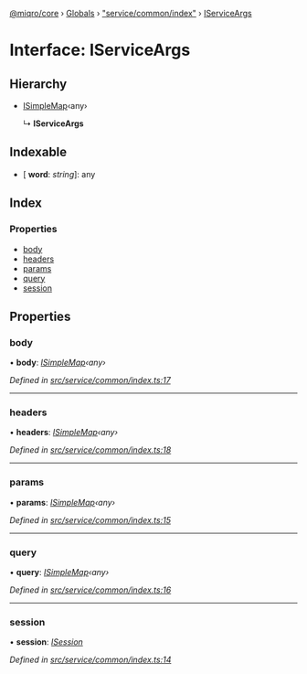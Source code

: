 [@miqro/core](../README.md) › [Globals](../globals.md) › ["service/common/index"](../modules/_service_common_index_.md) › [IServiceArgs](_service_common_index_.iserviceargs.md)

# Interface: IServiceArgs

## Hierarchy

* [ISimpleMap](_index_.isimplemap.md)‹any›

  ↳ **IServiceArgs**

## Indexable

* \[ **word**: *string*\]: any

## Index

### Properties

* [body](_service_common_index_.iserviceargs.md#body)
* [headers](_service_common_index_.iserviceargs.md#headers)
* [params](_service_common_index_.iserviceargs.md#params)
* [query](_service_common_index_.iserviceargs.md#query)
* [session](_service_common_index_.iserviceargs.md#session)

## Properties

###  body

• **body**: *[ISimpleMap](_index_.isimplemap.md)‹any›*

*Defined in [src/service/common/index.ts:17](https://github.com/claukers/miqro-core/blob/05bc2b3/src/service/common/index.ts#L17)*

___

###  headers

• **headers**: *[ISimpleMap](_index_.isimplemap.md)‹any›*

*Defined in [src/service/common/index.ts:18](https://github.com/claukers/miqro-core/blob/05bc2b3/src/service/common/index.ts#L18)*

___

###  params

• **params**: *[ISimpleMap](_index_.isimplemap.md)‹any›*

*Defined in [src/service/common/index.ts:15](https://github.com/claukers/miqro-core/blob/05bc2b3/src/service/common/index.ts#L15)*

___

###  query

• **query**: *[ISimpleMap](_index_.isimplemap.md)‹any›*

*Defined in [src/service/common/index.ts:16](https://github.com/claukers/miqro-core/blob/05bc2b3/src/service/common/index.ts#L16)*

___

###  session

• **session**: *[ISession](_index_.isession.md)*

*Defined in [src/service/common/index.ts:14](https://github.com/claukers/miqro-core/blob/05bc2b3/src/service/common/index.ts#L14)*
